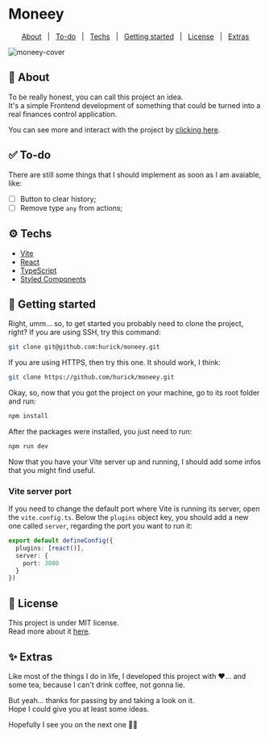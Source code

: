 # Moneey

<p align="center">
  <a href="#-about">About</a>&nbsp;&nbsp;&nbsp;|&nbsp;&nbsp;
  <a href="#-to-do">To-do</a>&nbsp;&nbsp;&nbsp;|&nbsp;&nbsp;
  <a href="#%EF%B8%8F-techs">Techs</a>&nbsp;&nbsp;&nbsp;|&nbsp;&nbsp;
  <a href="#-getting-started">Getting started</a>&nbsp;&nbsp;&nbsp;|&nbsp;&nbsp;
  <a href="#-license">License</a>&nbsp;&nbsp;&nbsp;|&nbsp;&nbsp;
  <a href="#-extras">Extras</a>
</p>

![moneey-cover](https://user-images.githubusercontent.com/14249327/197559509-2150278f-1582-462e-a0c2-70a4c571aa3d.png)

## 🤔 About

To be really honest, you can call this project an idea.  
It's a simple Frontend development of something that could be turned into a real finances control application.

You can see more and interact with the project by <a href="https://moneey.vercel.app" title="Access Moneey project website">clicking here</a>.

## ✅ To-do

There are still some things that I should implement as soon as I am avaiable, like:

- [ ] Button to clear history;
- [ ] Remove type `any` from actions;

## ⚙️ Techs

- <a target="_blank" href="https://vitejs.dev" title="Vite">Vite</a>
- <a target="_blank" href="https://reactjs.org" title="React">React</a>
- <a target="_blank" href="https://typescriptlang.org" title="TypeScript">TypeScript</a>
- <a target="_blank" href="https://styled-components.com" title="Styled Components">Styled Components</a>

## 🚀 Getting started

Right, umm... so, to get started you probably need to clone the project, right? If you are using SSH, try this command:

```bash
git clone git@github.com:hurick/moneey.git
```

If you are using HTTPS, then try this one. It should work, I think:

```bash
git clone https://github.com/hurick/moneey.git
```

Okay, so, now that you got the project on your machine, go to its root folder and run:

```bash
npm install
```

After the packages were installed, you just need to run:

```bash
npm run dev
```

Now that you have your Vite server up and running, I should add some infos that you might find useful.

### Vite server port

If you need to change the default port where Vite is running its server, open the `vite.config.ts`. Below the `plugins` object key, you should add a new one called `server`, regarding the port you want to run it:

```ts
export default defineConfig({
  plugins: [react()],
  server: {
    port: 3000
  }
})
```

## 📃 License

This project is under MIT license.  
Read more about it <a target="_blank" href="https://github.com/hurick/moneey/blob/main/LICENSE" title="MIT License file">here</a>.

## ✨ Extras

Like most of the things I do in life, I developed this project with ❤️... and some tea, because I can't drink coffee, not gonna lie.

But yeah... thanks for passing by and taking a look on it.  
Hope I could give you at least some ideas.

Hopefully I see you on the next one 👋🏻
